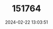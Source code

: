 ---
title: "151764"
category: "Pachycereus schottii"
draft: false
date: 2024-02-22 13:03:51
languages:
  English: ["Senita Cactus"]
---